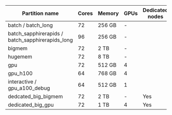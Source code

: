 | Partition name            | Cores | Memory   | GPUs | Dedicated nodes |
|------------------------|-------|----------|------|----------------|
| batch / batch_long     | 72    | 256 GB   | -    |                |
| batch_sapphirerapids / batch_sapphirerapids_long | 96 | 256 GB | - |
| bigmem                 | 72    | 2 TB     | -    |                |
| hugemem                | 72    | 8 TB     | -    |                |
| gpu                    | 72    | 512 GB   | 4    |                |
| gpu_h100               | 64    | 768 GB   | 4    |                |
| interactive / gpu_a100_debug | 64    | 512 GB   | 1    |                |
| dedcated_big_bigmem    | 72    | 2 TB     | -    | Yes            |
| dedicated_big_gpu      | 72    | 1 TB     | 4    | Yes            |

